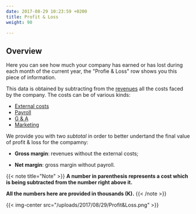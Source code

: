 ```yaml
---
date: 2017-08-29 10:23:59 +0200
title: Profit & Loss
weight: 90

---
```

## Overview

Here you can see how much your company has earned or has lost during each month of the current year, the "Profie & Loss" row shows you this piece of information.  

This data is obtained by subtracting from the [revenues](http://support.wethod.com/revenues/index/#) all the costs faced by the company. The costs can be of various kinds: 

*	[External costs](http://support.wethod.com/external-costs/index/#)
*	[Payroll](http://support.wethod.com/payroll/index/#)
*	[G & A](http://support.wethod.com/general-admin/index/#)
*	[Marketing](http://support.wethod.com/marketing/index/#)

We provide you with two *subtotal* in order to better undertand the final value of profit & loss for the compamny:

* **Gross margin**: revenues without the external costs;

* **Net margin**: gross margin without payroll.


{{< note title="Note" >}}
**A number in parenthesis represents a cost which is being subtracted from the number right above it.** 

**All the numbers here are provided in thousands (K).** 
{{< /note >}}

{{< img-center src="/uploads/2017/08/29/Profit&Loss.png" >}}